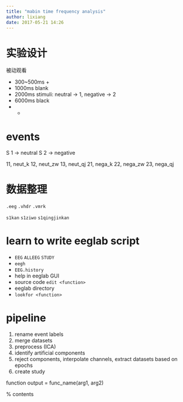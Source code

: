 ```yaml
---
title: "mabin time frequency analysis"
author: lixiang
date: 2017-05-21 14:26
---
```


# 实验设计

被动观看

* 300~500ms +
* 1000ms blank
* 2000ms stimuli: neutral -> 1, negative -> 2
* 6000ms black
* -

# events

S  1 -> neutral
S  2 -> negative

11, neut_k
12, neut_zw
13, neut_qj
21, nega_k
22, nega_zw
23, nega_qj

# 数据整理

`.eeg`
`.vhdr`
`.vmrk`

`s1kan` `s1ziwo` `s1qingjinkan`

# learn to write eeglab script

* `EEG` `ALLEEG` `STUDY`
* `eegh`
* `EEG.history`
* help in eeglab GUI
* source code `edit <function>`
* eeglab directory
* `lookfor <function>`
# pipeline

1. rename event labels
2. merge datasets
3. preprocess (ICA)
4. identify artificial components
5. reject components, interpolate channels, extract datasets based on epochs
6. create study

function output = func_name(arg1, arg2)

% contents
